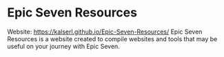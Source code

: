 # Epic Seven Resources
Website: https://kalserl.github.io/Epic-Seven-Resources/
Epic Seven Resources is a website created to compile websites and tools that may be useful on your journey with Epic Seven. 
